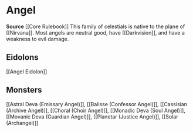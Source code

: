 ﻿---
id: '8'
name: Angel
rarity: Common
source: '[[DATABASE/source/Core Rulebook|Core Rulebook]]'
trait:
- Angel
type: Trait

---
# Angel

**Source** [[Core Rulebook]] 
This family of celestials is native to the plane of [[Nirvana]]. Most angels are neutral good, have [[Darkvision]], and have a weakness to evil damage.

## Eidolons

[[Angel Eidolon]]

## Monsters

[[Astral Deva (Emissary Angel)]], [[Balisse (Confessor Angel)]], [[Cassisian (Archive Angel)]], [[Choral (Choir Angel)]], [[Monadic Deva (Soul Angel)]], [[Movanic Deva (Guardian Angel)]], [[Planetar (Justice Angel)]], [[Solar (Archangel)]]